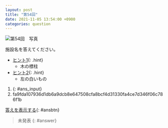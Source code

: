 ```yaml
---
layout: post
title: "第54回"
date: 2021-11-05 13:54:00 +0900
categories: question
---
```


![第54回　写真](/kokodoko/images/q54.jpg)

施設名を答えてください。

- [ヒント1](javascript:void(0)){: .hint}
   - 木の標柱
- [ヒント2](javascript:void(0)){: .hint}
   - 左の白いもの

1. {: #ans_input}
1. fa9fda107936d1db6a9dcb8e647508cfa8bcf4d31330fa4ce7d346f06c786f1b

[答えを表示する](javascript:void(0)){: #ansbtn}
>未発表
{: #answer}

